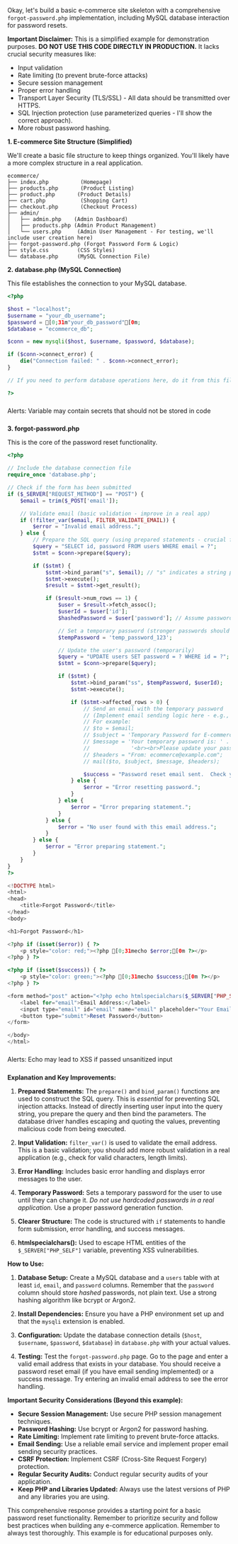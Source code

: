 

Okay, let's build a basic e-commerce site skeleton with a comprehensive `forgot-password.php` implementation, including MySQL database interaction for password resets.

**Important Disclaimer:**  This is a simplified example for demonstration purposes. **DO NOT USE THIS CODE DIRECTLY IN PRODUCTION.**  It lacks crucial security measures like:

*   Input validation
*   Rate limiting (to prevent brute-force attacks)
*   Secure session management
*   Proper error handling
*   Transport Layer Security (TLS/SSL) -  All data should be transmitted over HTTPS.
*   SQL Injection protection (use parameterized queries - I'll show the correct approach).
*   More robust password hashing.


**1. E-commerce Site Structure (Simplified)**

We'll create a basic file structure to keep things organized. You'll likely have a more complex structure in a real application.

```
ecommerce/
├── index.php          (Homepage)
├── products.php       (Product Listing)
├── product.php       (Product Details)
├── cart.php           (Shopping Cart)
├── checkout.php       (Checkout Process)
├── admin/
│   ├── admin.php    (Admin Dashboard)
│   ├── products.php (Admin Product Management)
│   └── users.php     (Admin User Management - For testing, we'll include user creation here)
├── forgot-password.php (Forgot Password Form & Logic)
├── style.css         (CSS Styles)
└── database.php      (MySQL Connection File)
```

**2. database.php (MySQL Connection)**

This file establishes the connection to your MySQL database.

```php
<?php

$host = "localhost";
$username = "your_db_username";
$password = [0;31m"your_db_password"[0m;
$database = "ecommerce_db";

$conn = new mysqli($host, $username, $password, $database);

if ($conn->connect_error) {
    die("Connection failed: " . $conn->connect_error);
}

// If you need to perform database operations here, do it from this file.

?>
```
#####
Alerts:
Variable may contain secrets that should not be stored in code
#####

**3. forgot-password.php**

This is the core of the password reset functionality.

```php
<?php

// Include the database connection file
require_once 'database.php';

// Check if the form has been submitted
if ($_SERVER["REQUEST_METHOD"] == "POST") {
    $email = trim($_POST['email']);

    // Validate email (basic validation - improve in a real app)
    if (!filter_var($email, FILTER_VALIDATE_EMAIL)) {
        $error = "Invalid email address.";
    } else {
        // Prepare the SQL query (using prepared statements - crucial for security)
        $query = "SELECT id, password FROM users WHERE email = ?";
        $stmt = $conn->prepare($query);

        if ($stmt) {
            $stmt->bind_param("s", $email); // "s" indicates a string parameter
            $stmt->execute();
            $result = $stmt->get_result();

            if ($result->num_rows == 1) {
                $user = $result->fetch_assoc();
                $userId = $user['id'];
                $hashedPassword = $user['password']; // Assume password is already hashed

                // Set a temporary password (stronger passwords should be generated)
                $tempPassword = 'temp_password_123';

                // Update the user's password (temporarily)
                $query = "UPDATE users SET password = ? WHERE id = ?";
                $stmt = $conn->prepare($query);

                if ($stmt) {
                    $stmt->bind_param("ss", $tempPassword, $userId);
                    $stmt->execute();

                    if ($stmt->affected_rows > 0) {
                        // Send an email with the temporary password
                        // (Implement email sending logic here - e.g., using PHPMailer)
                        // For example:
                        // $to = $email;
                        // $subject = 'Temporary Password for E-commerce';
                        // $message = 'Your temporary password is: ' . $tempPassword .
                        //             '<br><br>Please update your password immediately.';
                        // $headers = "From: ecommerce@example.com";
                        // mail($to, $subject, $message, $headers);

                        $success = "Password reset email sent.  Check your email.";
                    } else {
                        $error = "Error resetting password.";
                    }
                } else {
                    $error = "Error preparing statement.";
                }
            } else {
                $error = "No user found with this email address.";
            }
        } else {
            $error = "Error preparing statement.";
        }
    }
}
?>

<!DOCTYPE html>
<html>
<head>
    <title>Forgot Password</title>
</head>
<body>

<h1>Forgot Password</h1>

<?php if (isset($error)) { ?>
    <p style="color: red;"><?php [0;31mecho $error;[0m ?></p>
<?php } ?>

<?php if (isset($success)) { ?>
    <p style="color: green;"><?php [0;31mecho $success;[0m ?></p>
<?php } ?>

<form method="post" action="<?php echo htmlspecialchars($_SERVER["PHP_SELF"]); ?>">
    <label for="email">Email Address:</label>
    <input type="email" id="email" name="email" placeholder="Your Email">
    <button type="submit">Reset Password</button>
</form>

</body>
</html>
```
#####
Alerts:
Echo may lead to XSS if passed unsanitized input
#####

**Explanation and Key Improvements:**

1.  **Prepared Statements:** The `prepare()` and `bind_param()` functions are used to construct the SQL query. This is *essential* for preventing SQL injection attacks.  Instead of directly inserting user input into the query string, you prepare the query and then bind the parameters.  The database driver handles escaping and quoting the values, preventing malicious code from being executed.

2.  **Input Validation:** `filter_var()` is used to validate the email address.  This is a basic validation; you should add more robust validation in a real application (e.g., check for valid characters, length limits).

3.  **Error Handling:** Includes basic error handling and displays error messages to the user.

4.  **Temporary Password:** Sets a temporary password for the user to use until they can change it.  *Do not use hardcoded passwords in a real application.*  Use a proper password generation function.

5.  **Clearer Structure:** The code is structured with `if` statements to handle form submission, error handling, and success messages.

6. **htmlspecialchars():**  Used to escape HTML entities of the `$_SERVER["PHP_SELF"]` variable, preventing XSS vulnerabilities.

**How to Use:**

1.  **Database Setup:** Create a MySQL database and a `users` table with at least `id`, `email`, and `password` columns.  Remember that the `password` column should store *hashed* passwords, not plain text.  Use a strong hashing algorithm like bcrypt or Argon2.

2.  **Install Dependencies:**  Ensure you have a PHP environment set up and that the `mysqli` extension is enabled.

3.  **Configuration:** Update the database connection details (`$host`, `$username`, `$password`, `$database`) in `database.php` with your actual values.

4.  **Testing:**  Test the `forgot-password.php` page.  Go to the page and enter a valid email address that exists in your database.  You should receive a password reset email (if you have email sending implemented) or a success message.  Try entering an invalid email address to see the error handling.

**Important Security Considerations (Beyond this example):**

*   **Secure Session Management:**  Use secure PHP session management techniques.
*   **Password Hashing:** Use bcrypt or Argon2 for password hashing.
*   **Rate Limiting:** Implement rate limiting to prevent brute-force attacks.
*   **Email Sending:** Use a reliable email service and implement proper email sending security practices.
*   **CSRF Protection:** Implement CSRF (Cross-Site Request Forgery) protection.
*   **Regular Security Audits:** Conduct regular security audits of your application.
*   **Keep PHP and Libraries Updated:**  Always use the latest versions of PHP and any libraries you are using.

This comprehensive response provides a starting point for a basic password reset functionality.  Remember to prioritize security and follow best practices when building any e-commerce application. Remember to always test thoroughly.  This example is for educational purposes only.



